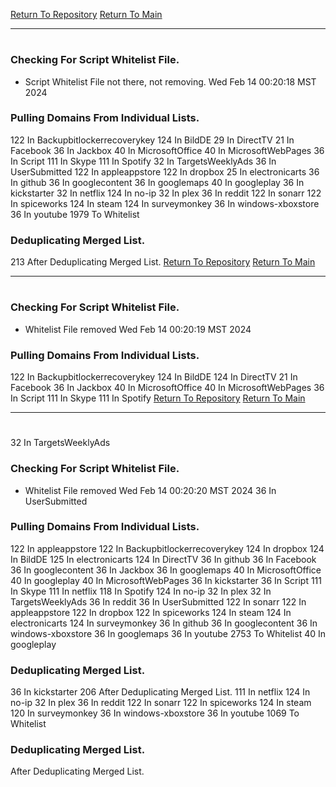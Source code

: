 [Return To Repository](https://github.com/DigitalWarrior/piholeparser/)
[Return To Main](https://github.com/DigitalWarrior/piholeparser/blob/master/RecentRunLogs/Mainlog.md)
____________________________________
# 
### Checking For Script Whitelist File.
* Script Whitelist File not there, not removing. Wed Feb 14 00:20:18 MST 2024
### Pulling Domains From Individual Lists.
122 In Backupbitlockerrecoverykey
124 In BildDE
29 In DirectTV
21 In Facebook
36 In Jackbox
40 In MicrosoftOffice
40 In MicrosoftWebPages
36 In Script
111 In Skype
111 In Spotify
32 In TargetsWeeklyAds
36 In UserSubmitted
122 In appleappstore
122 In dropbox
25 In electronicarts
36 In github
36 In googlecontent
36 In googlemaps
40 In googleplay
36 In kickstarter
32 In netflix
124 In no-ip
32 In plex
36 In reddit
122 In sonarr
122 In spiceworks
124 In steam
124 In surveymonkey
36 In windows-xboxstore
36 In youtube
1979 To Whitelist
### Deduplicating Merged List.
213 After Deduplicating Merged List.
[Return To Repository](https://github.com/DigitalWarrior/piholeparser/)
[Return To Main](https://github.com/DigitalWarrior/piholeparser/blob/master/RecentRunLogs/Mainlog.md)
____________________________________
# 
### Checking For Script Whitelist File.
* Whitelist File removed Wed Feb 14 00:20:19 MST 2024
### Pulling Domains From Individual Lists.
122 In Backupbitlockerrecoverykey
124 In BildDE
124 In DirectTV
21 In Facebook
36 In Jackbox
40 In MicrosoftOffice
40 In MicrosoftWebPages
36 In Script
111 In Skype
111 In Spotify
[Return To Repository](https://github.com/DigitalWarrior/piholeparser/)
[Return To Main](https://github.com/DigitalWarrior/piholeparser/blob/master/RecentRunLogs/Mainlog.md)
____________________________________
# 
32 In TargetsWeeklyAds
### Checking For Script Whitelist File.
* Whitelist File removed Wed Feb 14 00:20:20 MST 2024
36 In UserSubmitted
### Pulling Domains From Individual Lists.
122 In appleappstore
122 In Backupbitlockerrecoverykey
124 In dropbox
124 In BildDE
125 In electronicarts
124 In DirectTV
36 In github
36 In Facebook
36 In googlecontent
36 In Jackbox
36 In googlemaps
40 In MicrosoftOffice
40 In googleplay
40 In MicrosoftWebPages
36 In kickstarter
36 In Script
111 In Skype
111 In netflix
118 In Spotify
124 In no-ip
32 In plex
32 In TargetsWeeklyAds
36 In reddit
36 In UserSubmitted
122 In sonarr
122 In appleappstore
122 In dropbox
122 In spiceworks
124 In steam
124 In electronicarts
124 In surveymonkey
36 In github
36 In googlecontent
36 In windows-xboxstore
36 In googlemaps
36 In youtube
2753 To Whitelist
40 In googleplay
### Deduplicating Merged List.
36 In kickstarter
206 After Deduplicating Merged List.
111 In netflix
124 In no-ip
32 In plex
36 In reddit
122 In sonarr
122 In spiceworks
124 In steam
120 In surveymonkey
36 In windows-xboxstore
36 In youtube
1069 To Whitelist
### Deduplicating Merged List.
 After Deduplicating Merged List.
